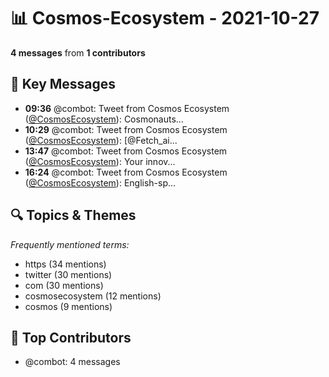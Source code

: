 # 📊 Cosmos-Ecosystem - 2021-10-27
**4 messages** from **1 contributors**

## 💬 Key Messages
- **09:36** @combot: Tweet from Cosmos Ecosystem ([@CosmosEcosystem](https://twitter.com/CosmosEcosystem)):
Cosmonauts...
- **10:29** @combot: Tweet from Cosmos Ecosystem ([@CosmosEcosystem](https://twitter.com/CosmosEcosystem)):
[@Fetch_ai...
- **13:47** @combot: Tweet from Cosmos Ecosystem ([@CosmosEcosystem](https://twitter.com/CosmosEcosystem)):
Your innov...
- **16:24** @combot: Tweet from Cosmos Ecosystem ([@CosmosEcosystem](https://twitter.com/CosmosEcosystem)):
English-sp...

## 🔍 Topics & Themes
*Frequently mentioned terms:*
- https (34 mentions)
- twitter (30 mentions)
- com (30 mentions)
- cosmosecosystem (12 mentions)
- cosmos (9 mentions)

## 👥 Top Contributors
- @combot: 4 messages